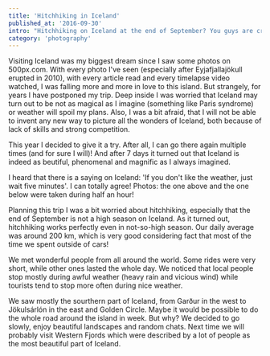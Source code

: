```yaml
---
title: 'Hitchhiking in Iceland'
published_at: '2016-09-30'
intro: "Hitchhiking on Iceland at the end of September? You guys are crazy! — Commented the first driver who gave us a lift. And yet, we did it – in 7 days with help of 28 wonderful drivers we traveled over 1150 km and we found that Iceland is as beautiful (and unpredictible at the same time) as it is described."
category: 'photography'
---
```


Visiting Iceland was my biggest dream since I saw some photos on 500px.com. With every photo I've seen (especially after Eyjafjallajökull erupted in 2010), with every article read and every timelapse video watched, I was falling more and more in love to this island. But strangely, for years I have postponed my trip. Deep inside I was worried that Iceland may turn out to be not as magical as I imagine (something like Paris syndrome) or weather will spoil my plans. Also, I was a bit afraid, that I will not be able to invent any new way to picture all the wonders of Iceland, both because of lack of skills and strong competition.

This year I decided to give it a try. After all, I can go there again multiple times (and for sure I will)! And after 7 days it turned out that Iceland is indeed as beutiful, phenomenal and magnific as I always imagined.

<photo-lazy src="/stories/islandia/39.jpg" padding-bottom="66.666"></photo-lazy>

<photo-lazy src="/stories/islandia/41.jpg" padding-bottom="66.666"></photo-lazy>

<photo-lazy src="/stories/islandia/42.jpg" padding-bottom="66.666"></photo-lazy>

<photo-lazy src="/stories/islandia/43.jpg" padding-bottom="66.666"></photo-lazy>

I heard that there is a saying on Iceland: 'If you don't like the weather, just wait five minutes'. I can totally agree! Photos: the one above and the one below were taken during half an hour!

<photo-lazy src="/stories/islandia/45.jpg" padding-bottom="66.666"></photo-lazy>

<photo-lazy src="/stories/islandia/46.jpg" padding-bottom="66.666"></photo-lazy>

<photo-lazy src="/stories/islandia/47.jpg" padding-bottom="66.666"></photo-lazy>

<photo-lazy src="/stories/islandia/48.jpg" padding-bottom="66.666"></photo-lazy>

<photo-lazy src="/stories/islandia/49.jpg" padding-bottom="66.666"></photo-lazy>

<photo-lazy src="/stories/islandia/50.jpg" padding-bottom="33.7"></photo-lazy>

<photo-lazy src="/stories/islandia/51.jpg" padding-bottom="66.666"></photo-lazy>

<photo-lazy src="/stories/islandia/52.jpg" padding-bottom="66.666"></photo-lazy>

Planning this trip I was a bit worried about hitchhiking, especially that the end of September is not a high season on Iceland. As it turned out, hitchhiking works perfectly even in not-so-high season. Our daily average was around 200 km, which is very good considering fact that most of the time we spent outside of cars!

<photo-lazy src="/stories/islandia/54.jpg" padding-bottom="66.666"></photo-lazy>

<photo-lazy src="/stories/islandia/55.jpg" padding-bottom="66.666"></photo-lazy>

<photo-lazy src="/stories/islandia/56.jpg" padding-bottom="66.666"></photo-lazy>

<photo-lazy src="/stories/islandia/57.jpg" padding-bottom="66.666"></photo-lazy>

<photo-lazy src="/stories/islandia/58.jpg" padding-bottom="66.666"></photo-lazy>

<photo-lazy src="/stories/islandia/59.jpg" padding-bottom="66.666"></photo-lazy>

<photo-lazy src="/stories/islandia/60.jpg" padding-bottom="66.666"></photo-lazy>

<photo-lazy src="/stories/islandia/61.jpg" padding-bottom="66.666"></photo-lazy>

<photo-lazy src="/stories/islandia/62.jpg" padding-bottom="66.666"></photo-lazy>

<photo-lazy src="/stories/islandia/63.jpg" padding-bottom="66.666"></photo-lazy>

<photo-lazy src="/stories/islandia/64.jpg" padding-bottom="66.666"></photo-lazy>

We met wonderful people from all around the world. Some rides were very short, while other ones lasted the whole day. We noticed that local people stop mostly during awful weather (heavy rain and vicious wind) while tourists tend to stop more often during nice weather.

<photo-lazy src="/stories/islandia/66.jpg" padding-bottom="66.666"></photo-lazy>

<photo-lazy src="/stories/islandia/67.jpg" padding-bottom="66.666"></photo-lazy>

<photo-lazy src="/stories/islandia/68.jpg" padding-bottom="66.666"></photo-lazy>

<photo-lazy src="/stories/islandia/69.jpg" padding-bottom="66.666"></photo-lazy>

<photo-lazy src="/stories/islandia/70.jpg" padding-bottom="66.666"></photo-lazy>

<photo-lazy src="/stories/islandia/71.jpg" padding-bottom="66.666"></photo-lazy>

<photo-lazy src="/stories/islandia/72.jpg" padding-bottom="66.666"></photo-lazy>

<photo-lazy src="/stories/islandia/73.jpg" padding-bottom="66.666"></photo-lazy>

We saw mostly the sourthern part of Iceland, from Garður in the west to Jökulsárlón in the east and Golden Circle. Maybe it would be possible to do the whole road around the island in week. But why? We decided to go slowly, enjoy beautiful landscapes and random chats. Next time we will probably visit Western Fjords which were described by a lot of people as the most beautiful part of Iceland.

<photo-lazy src="/stories/islandia/76.jpg" padding-bottom="150"></photo-lazy>

<photo-lazy src="/stories/islandia/77.jpg" padding-bottom="150"></photo-lazy>

